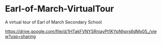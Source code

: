 # Earl-of-March-VirtualTour

A virtual tour of Earl of March Secondary School


https://drive.google.com/file/d/1HTakFVNYSRniayPt1KYpNhprs6dMx05_/view?usp=sharing